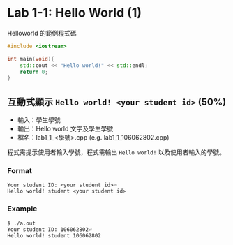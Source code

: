 # Lab 1-1: Hello World (1)

Helloworld 的範例程式碼

```c++
#include <iostream>

int main(void){
    std::cout << "Hello world!" << std::endl;
    return 0;
}
```

## 互動式顯示 `Hello world! <your student id>` (50%)

* 輸入：學生學號
* 輸出：Hello world 文字及學生學號
* 檔名：lab1_1_<學號>.cpp (e.g. lab1_1_106062802.cpp)

程式需提示使用者輸入學號，程式需輸出 `Hello world!` 以及使用者輸入的學號。

### Format

``` text
Your student ID: <your student id>⏎
Hello world! student <your student id>
```

### Example

```console
$ ./a.out
Your student ID: 106062802⏎
Hello world! student 106062802
```
